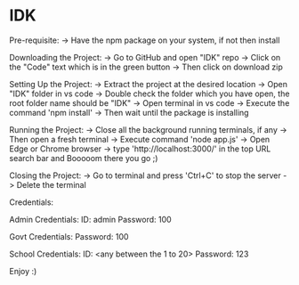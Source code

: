 # IDK
Pre-requisite:
-> Have the npm package on your system, if not then install

Downloading the Project:
-> Go to GitHub and open "IDK" repo 
-> Click on the "Code" text which is in the green button
-> Then click on download zip 

Setting Up the Project:
-> Extract the project at the desired location
-> Open "IDK" folder in vs code
-> Double check the folder which you have open, the root folder name should be "IDK"
-> Open terminal in vs code 
-> Execute the command 'npm install'
-> Then wait until the package is installing

Running the Project:
-> Close all the background running terminals, if any
-> Then open a fresh terminal
-> Execute command 'node app.js'
-> Open Edge or Chrome browser
-> type 'http://localhost:3000/' in the top URL search bar
and Booooom there you go ;)

Closing the Project:
-> Go to terminal and press 'Ctrl+C' to stop the server
-> Delete the terminal

Credentials:

Admin Credentials:
ID: admin
Password: 100

Govt Credentials:
Password: 100

School Credentials:
ID: <any between the 1 to 20>
Password: 123

Enjoy :)
